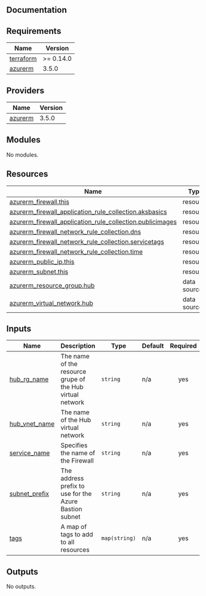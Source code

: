 ## Documentation

<!-- BEGINNING OF PRE-COMMIT-TERRAFORM DOCS HOOK -->
## Requirements

| Name | Version |
|------|---------|
| <a name="requirement_terraform"></a> [terraform](#requirement\_terraform) | >= 0.14.0 |
| <a name="requirement_azurerm"></a> [azurerm](#requirement\_azurerm) | 3.5.0 |

## Providers

| Name | Version |
|------|---------|
| <a name="provider_azurerm"></a> [azurerm](#provider\_azurerm) | 3.5.0 |

## Modules

No modules.

## Resources

| Name | Type |
|------|------|
| [azurerm_firewall.this](https://registry.terraform.io/providers/hashicorp/azurerm/3.5.0/docs/resources/firewall) | resource |
| [azurerm_firewall_application_rule_collection.aksbasics](https://registry.terraform.io/providers/hashicorp/azurerm/3.5.0/docs/resources/firewall_application_rule_collection) | resource |
| [azurerm_firewall_application_rule_collection.publicimages](https://registry.terraform.io/providers/hashicorp/azurerm/3.5.0/docs/resources/firewall_application_rule_collection) | resource |
| [azurerm_firewall_network_rule_collection.dns](https://registry.terraform.io/providers/hashicorp/azurerm/3.5.0/docs/resources/firewall_network_rule_collection) | resource |
| [azurerm_firewall_network_rule_collection.servicetags](https://registry.terraform.io/providers/hashicorp/azurerm/3.5.0/docs/resources/firewall_network_rule_collection) | resource |
| [azurerm_firewall_network_rule_collection.time](https://registry.terraform.io/providers/hashicorp/azurerm/3.5.0/docs/resources/firewall_network_rule_collection) | resource |
| [azurerm_public_ip.this](https://registry.terraform.io/providers/hashicorp/azurerm/3.5.0/docs/resources/public_ip) | resource |
| [azurerm_subnet.this](https://registry.terraform.io/providers/hashicorp/azurerm/3.5.0/docs/resources/subnet) | resource |
| [azurerm_resource_group.hub](https://registry.terraform.io/providers/hashicorp/azurerm/3.5.0/docs/data-sources/resource_group) | data source |
| [azurerm_virtual_network.hub](https://registry.terraform.io/providers/hashicorp/azurerm/3.5.0/docs/data-sources/virtual_network) | data source |

## Inputs

| Name | Description | Type | Default | Required |
|------|-------------|------|---------|:--------:|
| <a name="input_hub_rg_name"></a> [hub\_rg\_name](#input\_hub\_rg\_name) | The name of the resource grupe of the Hub virtual network | `string` | n/a | yes |
| <a name="input_hub_vnet_name"></a> [hub\_vnet\_name](#input\_hub\_vnet\_name) | The name of the Hub virtual network | `string` | n/a | yes |
| <a name="input_service_name"></a> [service\_name](#input\_service\_name) | Specifies the name of the Firewall | `string` | n/a | yes |
| <a name="input_subnet_prefix"></a> [subnet\_prefix](#input\_subnet\_prefix) | The address prefix to use for the Azure Bastion subnet | `string` | n/a | yes |
| <a name="input_tags"></a> [tags](#input\_tags) | A map of tags to add to all resources | `map(string)` | n/a | yes |

## Outputs

No outputs.
<!-- END OF PRE-COMMIT-TERRAFORM DOCS HOOK -->
